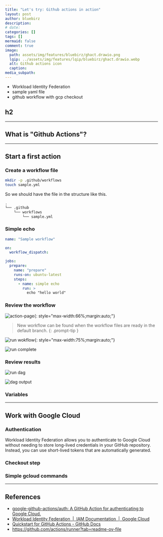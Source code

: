 ```yaml
---
title: "Let's try: Github actions in action"
layout: post
author: bluebirz
description:
# date: 
categories: []
tags: []
mermaid: false
comment: true
image:
  path: assets/img/features/bluebirz/ghact.drawio.png
  lqip: ../assets/img/features/lqip/bluebirz/ghact.drawio.webp
  alt: Github actions icon 
  caption: 
media_subpath: 
---
```



- Workload Identity Federation
- sample yaml file
- github workflow with gcp checkout

## h2

---

## What is "Github Actions"?

---

## Start a first action

### Create a workflow file

```sh
mkdir -p .github/workflows
touch sample.yml
```

So we should have the file in the structure like this.

```md
.
└── .github
    └── workflows
        └── sample.yml
```

### Simple echo

```yaml
name: "Sample workflow"

on:
  workflow_dispatch:

jobs:
  prepare:
    name: "prepare"
    runs-on: ubuntu-latest
    steps:
      - name: simple echo
        run: >
          echo "hello world"
```

### Review the workflow

![action-page](../assets/img/tmp/01-action-page.png){: style="max-width:66%;margin:auto;"}

> New workflow can be found when the workflow files are ready in the default branch.
{: .prompt-tip }

![run wokflow](../assets/img/tmp/02-try-run.png){: style="max-width:75%;margin:auto;"}

![run complete](../assets/img/tmp/03-run-complete.png)

### Review results

![run dag](../assets/img/tmp/04-run-dag.png)

![dag output](../assets/img/tmp/05-dag-output.png)

### Variables

---

## Work with Google Cloud

### Authentication

Workload Identity Federation allows you to authenticate to Google Cloud without needing to store long-lived credentials in your GitHub repository. Instead, you can use short-lived tokens that are automatically generated.

### Checkout step

### Simple gcloud commands

---

## References

- [google-github-actions/auth: A GitHub Action for authenticating to Google Cloud.](https://github.com/google-github-actions/auth)
- [Workload Identity Federation  \|  IAM Documentation  \|  Google Cloud](https://cloud.google.com/iam/docs/workload-identity-federation)
- [Quickstart for GitHub Actions - GitHub Docs](https://docs.github.com/en/actions/get-started/quickstart)
- <https://github.com/actions/runner?tab=readme-ov-file>
